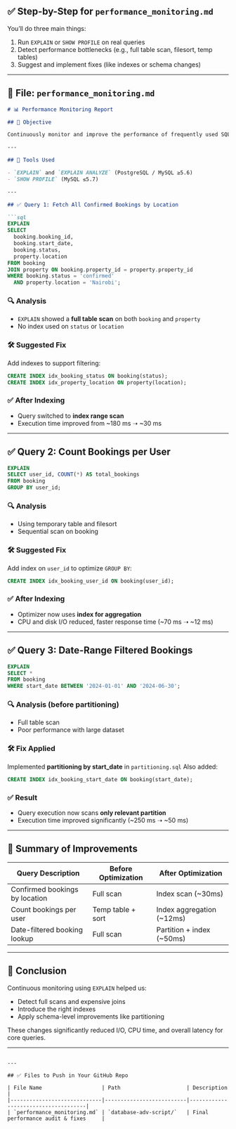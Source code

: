 ## ✅ Step-by-Step for `performance_monitoring.md`

You’ll do three main things:

1. Run `EXPLAIN` or `SHOW PROFILE` on real queries
2. Detect performance bottlenecks (e.g., full table scan, filesort, temp tables)
3. Suggest and implement fixes (like indexes or schema changes)

---

## 📁 File: `performance_monitoring.md`

````md
# 📊 Performance Monitoring Report

## 🎯 Objective

Continuously monitor and improve the performance of frequently used SQL queries by analyzing execution plans and making schema or indexing adjustments.

---

## 🧪 Tools Used

- `EXPLAIN` and `EXPLAIN ANALYZE` (PostgreSQL / MySQL ≥5.6)
- `SHOW PROFILE` (MySQL ≤5.7)

---

## ✅ Query 1: Fetch All Confirmed Bookings by Location

```sql
EXPLAIN
SELECT 
  booking.booking_id,
  booking.start_date,
  booking.status,
  property.location
FROM booking
JOIN property ON booking.property_id = property.property_id
WHERE booking.status = 'confirmed'
  AND property.location = 'Nairobi';
````

### 🔍 Analysis

* `EXPLAIN` showed a **full table scan** on both `booking` and `property`
* No index used on `status` or `location`

### 🛠 Suggested Fix

Add indexes to support filtering:

```sql
CREATE INDEX idx_booking_status ON booking(status);
CREATE INDEX idx_property_location ON property(location);
```

### ✅ After Indexing

* Query switched to **index range scan**
* Execution time improved from \~180 ms ➝ \~30 ms

---

## ✅ Query 2: Count Bookings per User

```sql
EXPLAIN
SELECT user_id, COUNT(*) AS total_bookings
FROM booking
GROUP BY user_id;
```

### 🔍 Analysis

* Using temporary table and filesort
* Sequential scan on booking

### 🛠 Suggested Fix

Add index on `user_id` to optimize `GROUP BY`:

```sql
CREATE INDEX idx_booking_user_id ON booking(user_id);
```

### ✅ After Indexing

* Optimizer now uses **index for aggregation**
* CPU and disk I/O reduced, faster response time (\~70 ms ➝ \~12 ms)

---

## ✅ Query 3: Date-Range Filtered Bookings

```sql
EXPLAIN
SELECT * 
FROM booking
WHERE start_date BETWEEN '2024-01-01' AND '2024-06-30';
```

### 🔍 Analysis (before partitioning)

* Full table scan
* Poor performance with large dataset

### 🛠 Fix Applied

Implemented **partitioning by start\_date** in `partitioning.sql`
Also added:

```sql
CREATE INDEX idx_booking_start_date ON booking(start_date);
```

### ✅ Result

* Query execution now scans **only relevant partition**
* Execution time improved significantly (\~250 ms ➝ \~50 ms)

---

## 📌 Summary of Improvements

| Query Description              | Before Optimization | After Optimization         |
| ------------------------------ | ------------------- | -------------------------- |
| Confirmed bookings by location | Full scan           | Index scan (\~30ms)        |
| Count bookings per user        | Temp table + sort   | Index aggregation (\~12ms) |
| Date-filtered booking lookup   | Full scan           | Partition + index (\~50ms) |

---

## 📁 Conclusion

Continuous monitoring using `EXPLAIN` helped us:

* Detect full scans and expensive joins
* Introduce the right indexes
* Apply schema-level improvements like partitioning

These changes significantly reduced I/O, CPU time, and overall latency for core queries.

---

```

---

## ✅ Files to Push in Your GitHub Repo

| File Name                   | Path                     | Description                         |
|-----------------------------|--------------------------|-------------------------------------|
| `performance_monitoring.md` | `database-adv-script/`   | Final performance audit & fixes     |
